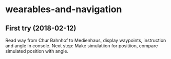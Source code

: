 # wearables-and-navigation
## First try (2018-02-12)
Read way from Chur Bahnhof to Medienhaus, display waypoints, instruction and angle in console.
Next step: Make simulatiion for positiion, compare simulated position with angle.